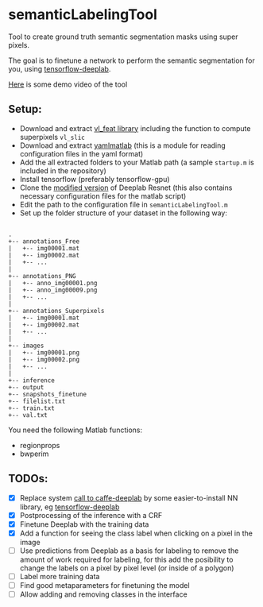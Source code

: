 # semanticLabelingTool
Tool to create ground truth semantic segmentation masks using super pixels. 

The goal is to finetune a network to perform the semantic segmentation for you,
using [tensorflow-deeplab](https://github.com/DrSleep/tensorflow-deeplab-resnet).

[Here](https://youtu.be/oycY0ZMMszI) is some demo video of the tool

## Setup:
 - Download and extract [vl_feat library](http://www.vlfeat.org/) 
   including the function to compute superpixels `vl_slic`
 - Download and extract [yamlmatlab](https://code.google.com/archive/p/yamlmatlab/)
   (this is a module for reading configuration files in the
   yaml format)
 - Add the all extracted folders to your
   Matlab path (a sample `startup.m` is included in the repository)
 - Install tensorflow (preferably tensorflow-gpu)
 - Clone the [modified version](https://github.com/ben300694/tensorflow-deeplab-resnet) of Deeplab Resnet
   (this also contains necessary configuration files for the matlab script)
 - Edit the path to the configuration file in `semanticLabelingTool.m`
 - Set up the folder structure of your dataset in the following way:
```

.
+-- annotations_Free
|   +-- img00001.mat
|   +-- img00002.mat
|   +-- ...
|
+-- annotations_PNG
|   +-- anno_img00001.png
|   +-- anno_img00009.png
|   +-- ...
|
+-- annotations_Superpixels
|   +-- img00001.mat
|   +-- img00002.mat
|   +-- ...
|
+-- images
|   +-- img00001.png
|   +-- img00002.png
|   +-- ...
|
+-- inference
+-- output
+-- snapshots_finetune
+-- filelist.txt
+-- train.txt
+-- val.txt

```

You need the following Matlab functions:
 - regionprops
 - bwperim


## TODOs:
 - [x] Replace system [call to caffe-deeplab](https://github.com/mgarbade/semanticLabelingTool/blob/43cbde95bf7fbd802e0f25f773517d2a3956cb82/getSematicLabels.m#L1-L41) by some easier-to-install NN library, eg [tensorflow-deeplab](https://github.com/DrSleep/tensorflow-deeplab-resnet)
 - [x] Postprocessing of the inference with a CRF
 - [x] Finetune Deeplab with the training data
 - [x] Add a function for seeing the class label when clicking on a pixel in the image
 - [ ] Use predictions from Deeplab as a basis for labeling to remove the amount of work required for labeling,
       for this add the posibility to change the labels on a pixel by pixel level (or inside of a polygon)
 - [ ] Label more training data
 - [ ] Find good metaparameters for finetuning the model
 - [ ] Allow adding and removing classes in the interface